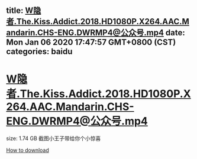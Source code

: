 
title: W隐者.The.Kiss.Addict.2018.HD1080P.X264.AAC.Mandarin.CHS-ENG.DWRMP4@公众号.mp4
date: Mon Jan 06 2020 17:47:57 GMT+0800 (CST)    
categories: baidu
---

# W隐者.The.Kiss.Addict.2018.HD1080P.X264.AAC.Mandarin.CHS-ENG.DWRMP4@公众号.mp4
size: 1.74 GB
 截图小王子带给你个小惊喜
 

[How to download](https://bpcam.bemobtrk.com/go/2ceec3aa-1ca2-46d6-b9ff-aaa5c184517c?jno=4151)